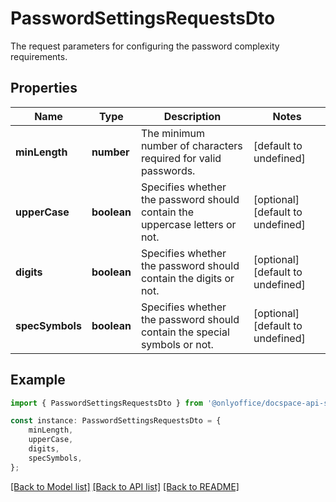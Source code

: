 # PasswordSettingsRequestsDto

The request parameters for configuring the password complexity requirements.

## Properties

Name | Type | Description | Notes
------------ | ------------- | ------------- | -------------
**minLength** | **number** | The minimum number of characters required for valid passwords. | [default to undefined]
**upperCase** | **boolean** | Specifies whether the password should contain the uppercase letters or not. | [optional] [default to undefined]
**digits** | **boolean** | Specifies whether the password should contain the digits or not. | [optional] [default to undefined]
**specSymbols** | **boolean** | Specifies whether the password should contain the special symbols or not. | [optional] [default to undefined]

## Example

```typescript
import { PasswordSettingsRequestsDto } from '@onlyoffice/docspace-api-sdk';

const instance: PasswordSettingsRequestsDto = {
    minLength,
    upperCase,
    digits,
    specSymbols,
};
```

[[Back to Model list]](../README.md#documentation-for-models) [[Back to API list]](../README.md#documentation-for-api-endpoints) [[Back to README]](../README.md)
